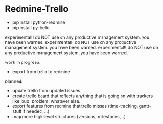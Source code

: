 Redmine-Trello
==============

* pip install python-redmine
* pip install py-trello

experimental!! do NOT use on any productive management system. you have been warned.
experimental!! do NOT use on any productive management system. you have been warned.
experimental!! do NOT use on any productive management system. you have been warned.

work in progress:
- export from trello to redmine

planned:
- update trello from updated issues
- create trello board that reflects anything that is going on with trackers like: bug, problem, whatever else..
- export features from redmine that trello misses (time-tracking, gantt-stuff if needed, ...)
- map more high-level structures (versions, milestones, ..)
